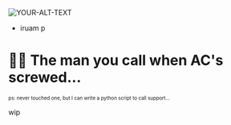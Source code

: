 <picture>
 <source media="(prefers-color-scheme: dark)" srcset="https://i.imgur.com/Q0Z955U.png">
 <source media="(prefers-color-scheme: light)" srcset="https://i.imgur.com/RzfgIR1.png">
 <img alt="YOUR-ALT-TEXT" src="https://i.imgur.com/Q0Z955U.png"">
</picture>

* iruam p


# 👨‍💻 The man you call when AC's screwed...
<sup><sub>ps: never touched one, but I can write a python script to call support...</sub></sup>

wip
